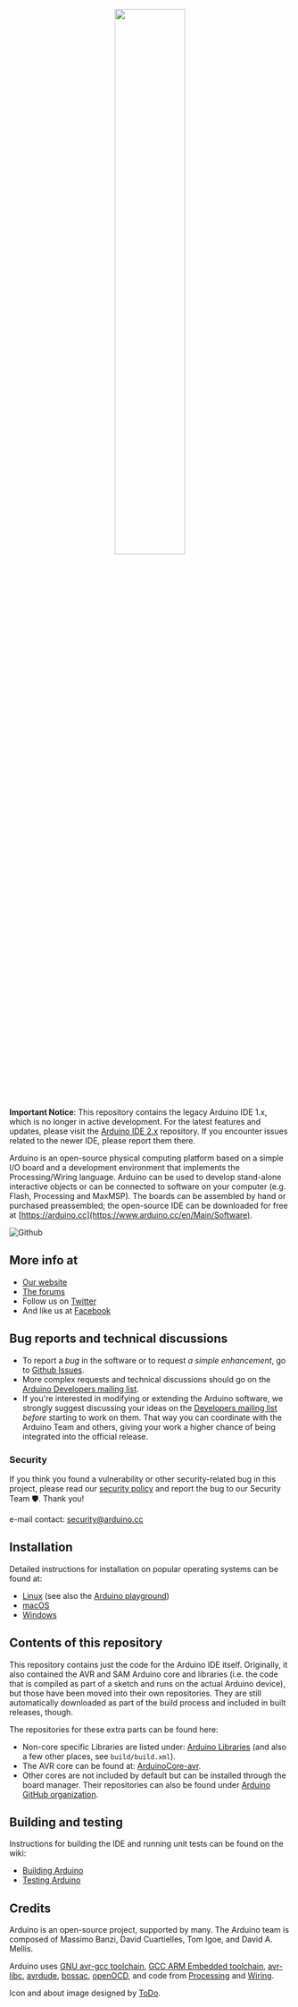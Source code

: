 <p align="center">
    <img src="http://content.arduino.cc/brand/arduino-color.svg" width="50%" />
</p>

**Important Notice**: This repository contains the legacy Arduino IDE 1.x, which is no longer in active development. For the latest features and updates, please visit the [Arduino IDE 2.x](https://github.com/arduino/arduino-ide) repository. If you encounter issues related to the newer IDE, please report them there.

Arduino is an open-source physical computing platform based on a simple I/O board and a development environment that implements the Processing/Wiring language. Arduino can be used to develop stand-alone interactive objects or can be connected to software on your computer (e.g. Flash, Processing and MaxMSP). The boards can be assembled by hand or purchased preassembled; the open-source IDE can be downloaded for free at [https://arduino.cc](https://www.arduino.cc/en/Main/Software).

![Github](https://img.shields.io/github/v/release/arduino/Arduino)

## More info at

- [Our website](https://www.arduino.cc/)
- [The forums](https://forum.arduino.cc/)
- Follow us on [Twitter](https://twitter.com/arduino)
- And like us at [Facebook](https://www.facebook.com/official.arduino)

## Bug reports and technical discussions

- To report a *bug* in the software or to request *a simple enhancement*, go to [Github Issues](https://github.com/arduino/Arduino/issues).
- More complex requests and technical discussions should go on the [Arduino Developers mailing list](https://groups.google.com/a/arduino.cc/forum/#!forum/developers).
- If you're interested in modifying or extending the Arduino software, we strongly suggest discussing your ideas on the [Developers mailing list](https://groups.google.com/a/arduino.cc/forum/#!forum/developers) *before* starting to work on them. That way you can coordinate with the Arduino Team and others, giving your work a higher chance of being integrated into the official release.

### Security

If you think you found a vulnerability or other security-related bug in this project, please read our [security policy](https://github.com/arduino/Arduino/security/policy) and report the bug to our Security Team 🛡️. Thank you!

e-mail contact: security@arduino.cc

## Installation

Detailed instructions for installation on popular operating systems can be found at:

- [Linux](https://www.arduino.cc/en/Guide/Linux) (see also the [Arduino playground](https://playground.arduino.cc/Learning/Linux))
- [macOS](https://www.arduino.cc/en/Guide/macOS)
- [Windows](https://www.arduino.cc/en/Guide/Windows)

## Contents of this repository

This repository contains just the code for the Arduino IDE itself. Originally, it also contained the AVR and SAM Arduino core and libraries (i.e. the code that is compiled as part of a sketch and runs on the actual Arduino device), but those have been moved into their own repositories. They are still automatically downloaded as part of the build process and included in built releases, though.

The repositories for these extra parts can be found here:
- Non-core specific Libraries are listed under: [Arduino Libraries](https://github.com/arduino-libraries/) (and also a few other places, see `build/build.xml`).
- The AVR core can be found at: [ArduinoCore-avr](https://github.com/arduino/ArduinoCore-avr).
- Other cores are not included by default but can be installed through the board manager. Their repositories can also be found under [Arduino GitHub organization](https://github.com/arduino/).

## Building and testing

Instructions for building the IDE and running unit tests can be found on the wiki:
- [Building Arduino](https://github.com/arduino/Arduino/wiki/Building-Arduino)
- [Testing Arduino](https://github.com/arduino/Arduino/wiki/Testing-Arduino)

## Credits

Arduino is an open-source project, supported by many. The Arduino team is composed of Massimo Banzi, David Cuartielles, Tom Igoe, and David A. Mellis.

Arduino uses [GNU avr-gcc toolchain](https://gcc.gnu.org/wiki/avr-gcc), [GCC ARM Embedded toolchain](https://launchpad.net/gcc-arm-embedded), [avr-libc](https://www.nongnu.org/avr-libc/), [avrdude](https://www.nongnu.org/avrdude/), [bossac](http://www.shumatech.com/web/products/bossa), [openOCD](http://openocd.org/), and code from [Processing](https://www.processing.org) and [Wiring](http://wiring.org.co).

Icon and about image designed by [ToDo](https://www.todo.to.it/).
